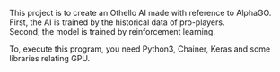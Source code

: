This project is to create an Othello AI made with reference to AlphaGO.  
First, the AI is trained by the historical data of pro-players.  
Second, the model is trained by reinforcement learning.  

To, execute this program, you need Python3, Chainer, Keras and some libraries relating GPU.
